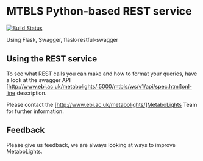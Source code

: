 MTBLS Python-based REST service
================

[![Build Status](https://travis-ci.org/EBI-Metabolights/MtblsWS-Py.svg?branch=develop)](https://travis-ci.org/EBI-Metabolights/MtblsWS-Py)

Using  Flask, Swagger, flask-restful-swagger




Using the REST service
--------------------------
To see what REST calls you can make and how to format your queries, have a look at the swagger API [http://www.ebi.ac.uk/metabolights/:5000/mtbls/ws/v1/api/spec.html]onl-line description.

Please contact the [http://www.ebi.ac.uk/metabolights/]MetaboLights Team for further information.


Feedback
------------
Please give us feedback, we are always looking at ways to improve MetaboLights.